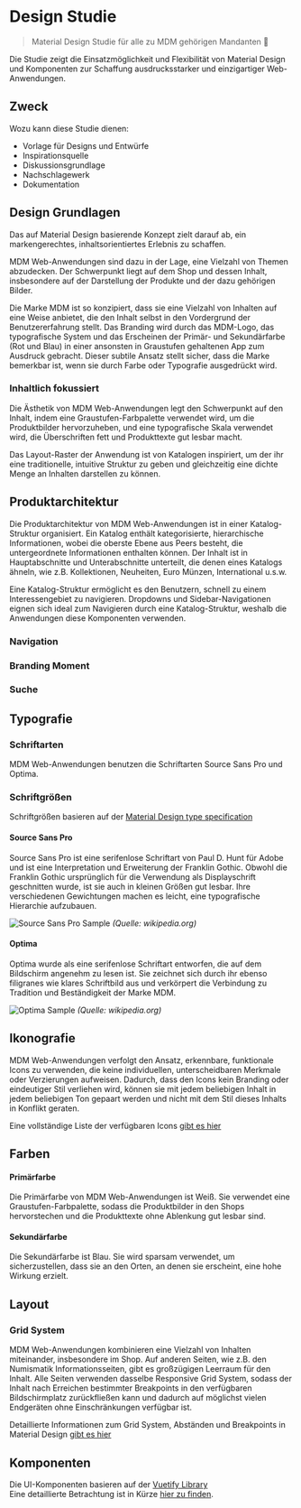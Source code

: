 # Design Studie
> Material Design Studie für alle zu MDM gehörigen Mandanten :tada:

Die Studie zeigt die Einsatzmöglichkeit und Flexibilität von Material Design und Komponenten zur Schaffung ausdrucksstarker und einzigartiger Web-Anwendungen.

## Zweck
Wozu kann diese Studie dienen:
* Vorlage für Designs und Entwürfe
* Inspirationsquelle
* Diskussionsgrundlage
* Nachschlagewerk
* Dokumentation

## Design Grundlagen
Das auf Material Design basierende Konzept zielt darauf ab, ein markengerechtes, inhaltsorientiertes Erlebnis zu schaffen.

MDM Web-Anwendungen sind dazu in der Lage, eine Vielzahl von Themen abzudecken. Der Schwerpunkt liegt auf dem Shop und dessen Inhalt, insbesondere auf der Darstellung der Produkte und der dazu gehörigen Bilder.

Die Marke MDM ist so konzipiert, dass sie eine Vielzahl von Inhalten auf eine Weise anbietet, die den Inhalt selbst in den Vordergrund der Benutzererfahrung stellt. Das Branding wird durch das MDM-Logo, das typografische System und das Erscheinen der Primär- und Sekundärfarbe (Rot und Blau) in einer ansonsten in Graustufen gehaltenen App zum Ausdruck gebracht. Dieser subtile Ansatz stellt sicher, dass die Marke bemerkbar ist, wenn sie durch Farbe oder Typografie ausgedrückt wird.

### Inhaltlich fokussiert
Die Ästhetik von MDM Web-Anwendungen legt den Schwerpunkt auf den Inhalt, indem eine Graustufen-Farbpalette verwendet wird, um die Produktbilder hervorzuheben, und eine typografische Skala verwendet wird, die Überschriften fett und Produkttexte gut lesbar macht.

Das Layout-Raster der Anwendung ist von Katalogen inspiriert, um der ihr eine traditionelle, intuitive Struktur zu geben und gleichzeitig eine dichte Menge an Inhalten darstellen zu können.

## Produktarchitektur
Die Produktarchitektur von MDM Web-Anwendungen ist in einer Katalog-Struktur organisiert. Ein Katalog enthält kategorisierte, hierarchische Informationen, wobei die oberste Ebene aus Peers besteht, die untergeordnete Informationen enthalten können. Der Inhalt  ist in Hauptabschnitte und Unterabschnitte unterteilt, die denen eines Katalogs ähneln, wie z.B. Kollektionen, Neuheiten, Euro Münzen, International u.s.w.

Eine Katalog-Struktur ermöglicht es den Benutzern, schnell zu einem Interessengebiet zu navigieren. Dropdowns und Sidebar-Navigationen eignen sich ideal zum Navigieren durch eine Katalog-Struktur, weshalb die Anwendungen diese Komponenten verwenden.

### Navigation

### Branding Moment

### Suche

## Typografie

### Schriftarten
MDM Web-Anwendungen benutzen die Schriftarten Source Sans Pro und Optima.

### Schriftgrößen
Schriftgrößen basieren auf der [Material Design type specification](https://material.io/design/typography/the-type-system.html#type-scale)

#### Source Sans Pro
Source Sans Pro ist eine serifenlose Schriftart von Paul D. Hunt für Adobe und ist eine Interpretation und Erweiterung der Franklin Gothic. Obwohl die Franklin Gothic ursprünglich für die Verwendung als Displayschrift geschnitten wurde, ist sie auch in kleinen Größen gut lesbar. Ihre verschiedenen Gewichtungen machen es leicht, eine typografische Hierarchie aufzubauen.

![Source Sans Pro Sample](./.vuepress/public/assets/source-sans-pro-sample.png)
_(Quelle: wikipedia.org)_

#### Optima
Optima  wurde als eine serifenlose Schriftart entworfen, die auf dem Bildschirm angenehm zu lesen ist. Sie zeichnet sich durch ihr ebenso filigranes wie klares Schriftbild aus und verkörpert die Verbindung zu Tradition und Beständigkeit der Marke MDM.

![Optima Sample](./.vuepress/public/assets/optima-sample.png)
_(Quelle: wikipedia.org)_

## Ikonografie
MDM Web-Anwendungen verfolgt den Ansatz, erkennbare, funktionale Icons zu verwenden, die keine individuellen, unterscheidbaren Merkmale oder Verzierungen aufweisen. Dadurch, dass den Icons kein Branding oder eindeutiger Stil verliehen wird, können sie mit jedem beliebigen Inhalt in jedem beliebigen Ton gepaart werden und nicht mit dem Stil dieses Inhalts in Konflikt geraten.

Eine vollständige Liste der verfügbaren Icons [gibt es hier](https://materialdesignicons.com)

## Farben

#### Primärfarbe
Die Primärfarbe von MDM Web-Anwendungen ist Weiß. Sie verwendet eine Graustufen-Farbpalette, sodass die Produktbilder in den Shops hervorstechen und die Produkttexte ohne Ablenkung gut lesbar sind.

#### Sekundärfarbe
Die Sekundärfarbe ist Blau. Sie wird sparsam verwendet, um sicherzustellen, dass sie an den Orten, an denen sie erscheint, eine hohe Wirkung erzielt.

## Layout

### Grid System
MDM Web-Anwendungen kombinieren eine Vielzahl von Inhalten miteinander, insbesondere im Shop. Auf anderen Seiten, wie z.B. den Numismatik Informationsseiten, gibt es großzügigen Leerraum für den Inhalt. Alle Seiten verwenden dasselbe Responsive Grid System, sodass der Inhalt nach Erreichen bestimmter Breakpoints in den verfügbaren Bildschirmplatz zurückfließen kann und dadurch auf möglichst vielen Endgeräten ohne Einschränkungen verfügbar ist.  

Detaillierte Informationen zum Grid System, Abständen und Breakpoints in Material Design [gibt es hier](https://material.io/design/layout/responsive-layout-grid.html)

## Komponenten
Die UI-Komponenten basieren auf der [Vuetify Library](https://vuetifyjs.com/en/components/api-explorer)  
Eine detaillierte Betrachtung ist in Kürze [hier zu finden](./components.md).
